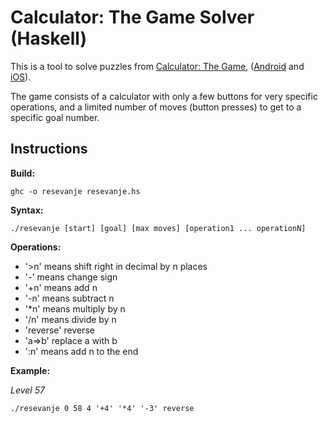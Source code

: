 Calculator: The Game Solver (Haskell)
=============================
This is a tool to solve puzzles from [Calculator: The Game][game], ([Android][android] and [iOS][ios]).

The game consists of a calculator with only a few buttons for very specific operations, and a limited number of moves (button presses) to get to a specific goal number.

Instructions
-----------------------
**Build:**
```
ghc -o resevanje resevanje.hs
```
**Syntax:**
```
./resevanje [start] [goal] [max moves] [operation1 ... operationN]
```
**Operations:**
* '>n' means shift right in decimal by n places
* '-'  means change sign
* '+n' means add n
* '-n' means subtract n
* '*n' means multiply by n
* '/n' means divide by n
* 'reverse' reverse
* 'a=>b' replace a with b
* ':n' means add n to the end

**Example:**

*Level 57*
```
./resevanje 0 58 4 '+4' '*4' '-3' reverse
```
[game]: http://www.simplemachine.co/game/calculator-the-game/
[android]: https://play.google.com/store/apps/details?id=com.sm.calculateme
[ios]: https://itunes.apple.com/us/app/calculator-the-game/id1243055750
